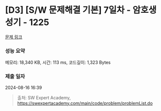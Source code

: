 # [D3] [S/W 문제해결 기본] 7일차 - 암호생성기 - 1225 

[문제 링크](https://swexpertacademy.com/main/code/problem/problemDetail.do?contestProbId=AV14uWl6AF0CFAYD) 

### 성능 요약

메모리: 18,340 KB, 시간: 113 ms, 코드길이: 1,323 Bytes

### 제출 일자

2024-08-16 16:39



> 출처: SW Expert Academy, https://swexpertacademy.com/main/code/problem/problemList.do